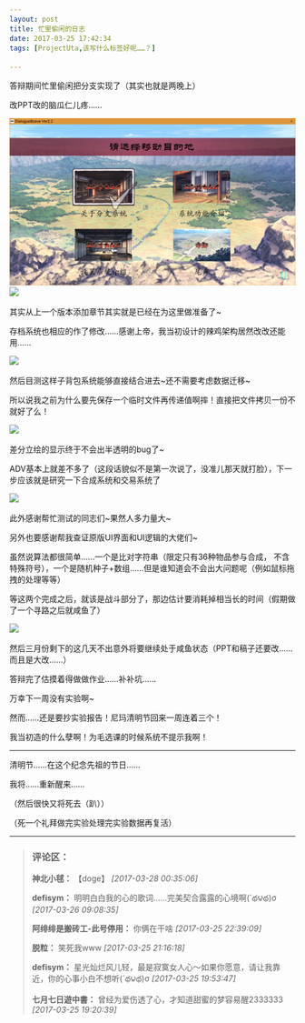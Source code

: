 ```yaml
---
layout: post
title: 忙里偷闲的日志
date: 2017-03-25 17:42:34
tags: [ProjectUta,该写什么标签好呢……？]

---
```

答辩期间忙里偷闲把分支实现了（其实也就是两晚上）

改PPT改的脑瓜仁儿疼……

![图片](images/_Lofter/emhSNkVpRmJBejhNR1NMVTFxdFBjRFFtYk03aTNpaVZuQ09oME53THFTUXRpZDl1VWZOcjB3PT0.png?=imageView&thumbnail=500x0&quality=96&stripmeta=0&type=jpg%7Cwatermark&type=2)  
![](http://imglf0.nosdn.127.net/img/emhSNkVpRmJBejhNR1NMVTFxdFBjRTk4YXk1M3RGdmhuRVZTMzdzSGM5QSs4K2NIVnZScTRBPT0.png?=imageView&thumbnail=500x0&quality=96&stripmeta=0&type=jpg%7Cwatermark&type=2)  

其实从上一个版本添加章节其实就是已经在为这里做准备了~

存档系统也相应的作了修改……感谢上帝，我当初设计的辣鸡架构居然改改还能用……

![](http://imglf0.nosdn.127.net/img/emhSNkVpRmJBejhNR1NMVTFxdFBjTWorLzZ3RGFUVEo4c1M5SXpmSXBRL1pLY1NiazZEaHh3PT0.png?=imageView&thumbnail=500x0&quality=96&stripmeta=0&type=jpg%7Cwatermark&type=2)  

然后目测这样子背包系统能够直接结合进去~还不需要考虑数据迁移~

所以说我之前为什么要先保存一个临时文件再传递值啊摔！直接把文件拷贝一份不就好了么！

![](http://imglf2.nosdn.127.net/img/emhSNkVpRmJBejhNR1NMVTFxdFBjR01sN1JBbDlYc1BRV04yMHI2U1g2bkt6a0ljRXU3bVBRPT0.jpg?=imageView&thumbnail=500x0&quality=96&stripmeta=0&type=jpg%7Cwatermark&type=2)  

差分立绘的显示终于不会出半透明的bug了~

ADV基本上就差不多了（这段话貌似不是第一次说了，没准儿那天就打脸），下一步应该就是研究一下合成系统和交易系统了

![](http://imglf0.nosdn.127.net/img/emhSNkVpRmJBejhNR1NMVTFxdFBjQ1Y1c3VSMHhkekZOZDV2TVhLdGZURnlZekxKbDd4NFJ3PT0.png?=imageView&thumbnail=500x0&quality=96&stripmeta=0&type=jpg%7Cwatermark&type=2)  

此外感谢帮忙测试的同志们~果然人多力量大~

另外也要感谢帮我查证原版UI界面和UI逻辑的大佬们~

虽然说算法都很简单……一个是比对字符串（限定只有36种物品参与合成， 不含特殊符号），一个是随机种子+数组……但是谁知道会不会出大问题呢（例如鼠标拖拽的处理等等）

等这两个完成之后，就该是战斗部分了，那边估计要消耗掉相当长的时间（假期做了一个寻路之后就咸鱼了）

![](http://imglf0.nosdn.127.net/img/emhSNkVpRmJBejhNR1NMVTFxdFBjSVFZbFNIazE4WWQ4aTdNVFhQbE0yaElqV0VQQzRwa0hnPT0.jpg?=imageView&thumbnail=500x0&quality=96&stripmeta=0&type=jpg%7Cwatermark&type=2)  

然后三月份剩下的这几天不出意外将要继续处于咸鱼状态（PPT和稿子还要改……而且是大改……）  

答辩完了估摸着得做做作业……补补坑……

万幸下一周没有实验啊~

然而……还是要抄实验报告！尼玛清明节回来一周连着三个！

我当初造的什么孽啊！为毛选课的时候系统不提示我啊！

----------------------------------------------------------------

清明节……在这个纪念先祖的节日……

我将……重新醒来……

（然后很快又将死去（趴））

（死一个礼拜做完实验处理完实验数据再复活）

---
> ### 评论区：
>**神北小毬：** 【doge】  *[2017-03-28 00:35:06]*
>
>**defisym：** 明明白白我的心的歌词……完美契合露露的心境啊(&acute;థ౪థ)σ  *[2017-03-26 09:08:35]*
>
>**阿绯绯是搬砖工-此号停用：** 你俩在干啥  *[2017-03-25 22:39:09]*
>
>**脱粒：** 笑死我www  *[2017-03-25 21:16:18]*
>
>**defisym：** 星光灿烂风儿轻，最是寂寞女人心～如果你愿意，请让我靠近，你的心事小白不想听(&acute;థ౪థ)σ  *[2017-03-25 19:53:47]*
>
>**七月七日遊中書：** 曾经为爱伤透了心，才知道甜蜜的梦容易醒2333333  *[2017-03-25 19:20:39]*
>
>